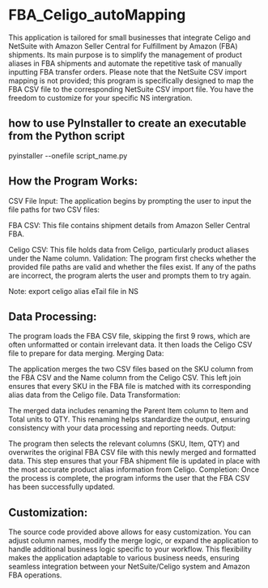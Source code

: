 # FBA_Celigo_autoMapping
This application is tailored for small businesses that integrate Celigo and NetSuite with Amazon Seller Central for Fulfillment by Amazon (FBA) shipments. Its main purpose is to simplify the management of product aliases in FBA shipments and automate the repetitive task of manually inputting FBA transfer orders. Please note that the NetSuite CSV import mapping is not provided; this program is specifically designed to map the FBA CSV file to the corresponding NetSuite CSV import file. You have the freedom to customize for your specific NS intergration.

## how to use PyInstaller to create an executable from the Python script
pyinstaller --onefile script_name.py


## How the Program Works:
CSV File Input: The application begins by prompting the user to input the file paths for two CSV files:

FBA CSV: This file contains shipment details from Amazon Seller Central FBA.

Celigo CSV: This file holds data from Celigo, particularly product aliases under the Name column.
Validation: The program first checks whether the provided file paths are valid and whether the files exist. If any of the paths are incorrect, the program alerts the user and prompts them to try again. 

Note: export celigo alias eTail file in NS

## Data Processing:

The program loads the FBA CSV file, skipping the first 9 rows, which are often unformatted or contain irrelevant data.
It then loads the Celigo CSV file to prepare for data merging.
Merging Data:

The application merges the two CSV files based on the SKU column from the FBA CSV and the Name column from the Celigo CSV. This left join ensures that every SKU in the FBA file is matched with its corresponding alias data from the Celigo file.
Data Transformation:

The merged data includes renaming the Parent Item column to Item and Total units to QTY. This renaming helps standardize the output, ensuring consistency with your data processing and reporting needs.
Output:

The program then selects the relevant columns (SKU, Item, QTY) and overwrites the original FBA CSV file with this newly merged and formatted data. This step ensures that your FBA shipment file is updated in place with the most accurate product alias information from Celigo.
Completion: Once the process is complete, the program informs the user that the FBA CSV has been successfully updated.

## Customization:
The source code provided above allows for easy customization. You can adjust column names, modify the merge logic, or expand the application to handle additional business logic specific to your workflow. This flexibility makes the application adaptable to various business needs, ensuring seamless integration between your NetSuite/Celigo system and Amazon FBA operations.



